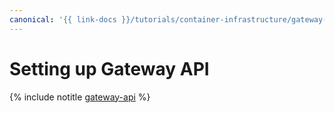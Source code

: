 ```yaml
---
canonical: '{{ link-docs }}/tutorials/container-infrastructure/gateway-api'
---
```


# Setting up Gateway API

{% include notitle [gateway-api](../../_tutorials/k8s/gateway-api.md) %}
